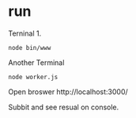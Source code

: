 # run

Terninal 1.
```
node bin/www
```
Another Terminal
```
node worker.js
```
Open broswer
http://localhost:3000/

Subbit and see resual on console.

